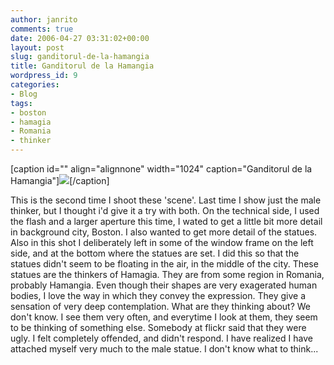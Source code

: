 ```yaml
---
author: janrito
comments: true
date: 2006-04-27 03:31:02+00:00
layout: post
slug: ganditorul-de-la-hamangia
title: Ganditorul de la Hamangia
wordpress_id: 9
categories:
- Blog
tags:
- boston
- hamagia
- Romania
- thinker
---
```


[caption id="" align="alignnone" width="1024" caption="Ganditorul de la Hamangia"][![](http://farm1.static.flickr.com/56/134523812_47c5ced72a_b.jpg)](http://www.flickr.com/photos/janrito/134523812/)[/caption]

This is the second time I shoot these 'scene'. Last time I show just the male thinker, but I thought i'd give it a try with both.
On the technical side, I used the flash and a larger aperture this time, I wated to get a little bit more detail in background city, Boston. I also wanted to get more detail of the statues. Also in this shot I deliberately left in some of the window frame on the left side, and at the bottom where the statues are set. I did this so that the statues didn't seem to be floating in the air, in the middle of the city.
These statues are the thinkers of Hamagia. They are from some region in Romania, probably Hamangia. Even though their shapes are very exagerated human bodies, I love the way in which they convey the expression. They give a sensation of very deep contemplation. What are they thinking about? We don't know. I see them very often, and everytime I look at them, they seem to be thinking of something else.
Somebody at flickr said that they were ugly. I felt completely offended, and didn't respond. I have realized I have attached myself very much to the male statue.
I don't know what to think...
